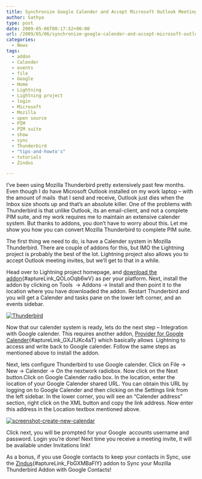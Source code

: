 ```yaml
---
title: Synchronize Google Calender and Accept Microsoft Outlook Meeting Invites in Mozilla Thunderbird
author: Sathya
type: post
date: 2009-05-06T00:17:52+00:00
url: /2009/05/06/synchronize-google-calender-and-accept-microsoft-outlook-meeting-invites-in-mozilla-thunderbird/
categories:
  - News
tags:
  - addon
  - Calender
  - events
  - file
  - Google
  - Home
  - Lightning
  - Lightning project
  - login
  - Microsoft
  - Mozilla
  - open source
  - PIM
  - PIM suite
  - show
  - sync
  - Thunderbird
  - "tips-and-howto's"
  - tutorials
  - Zindus

---
```

I&#8217;ve been using Mozilla Thunderbird pretty extensively past few months. Even though I do have Microsoft Outlook installed on my work laptop &#8211; with the amount of mails  that I send and receive, Outlook just dies when the Inbox size shoots up and that&#8217;s an absolute killer. One of the problems with Thunderbird is that unlike Outlook, its an email-client, and not a complete PIM suite, and my work requires me to maintain an extensive calender system. But thanks to addons, you don&#8217;t have to worry about this. Let me show you how you can convert Mozilla Thunderbird to complete PIM suite.

<!--more-->

The first thing we need to do, is have a Calender system in Mozilla Thunderbird. There are couple of addons for this, but IMO the Lightning project is probably the best of the lot. Lightning project also allows you to accept Outlook meeting invites, but we&#8217;ll get to that in a while.

Head over to Lightning project homepage, and [download the addon][1]{#aptureLink_QOLoOqb6wV} as per your platform. Next, install the addon by clicking on Tools  -> Addons -> Install and then point it to the location where you have downloaded the addon. Restart Thunderbird and you will get a Calender and tasks pane on the lower left corner, and an events sidebar.

[<img class="aligncenter size-medium wp-image-732" title="Thunderbird" src="http://sathyasays.com/wp-content/uploads/2009/05/thunderbird-300x187.png" alt="Thunderbird"   srcset="https://sathyasays.com/wp-content/uploads/2009/05/thunderbird-300x187.png 300w, https://sathyasays.com/wp-content/uploads/2009/05/thunderbird-1024x640.png 1024w, https://sathyasays.com/wp-content/uploads/2009/05/thunderbird.png 1280w" sizes="(max-width: 300px) 100vw, 300px" />][2]

Now that our calender system is ready, lets do the next step &#8211; Integration with Google calender. This requires another addon, [Provider for Google Calender][3]{#aptureLink_GXJ1JKc4aT} which basically allows  Lightning to access and write back to Google calender. Follow the same steps as mentioned above to install the addon.

Next, lets configure Thunderbird to use Google calender. Click on File -> New -> Calender -> On the nextwork radiobox. Now click on the Next button.Click on Google Calender radio box. In the location, enter the location of your Google Calender shared URL. You can obtain this URL by logging on to Google Calender and then clicking on the Settings link from the left sidebar. In the lower corner, you will see an &#8220;Calender address&#8221; section, right click on the XML button and copy the link address. Now enter this address in the Location textbox mentioned above.

[<img class="aligncenter size-medium wp-image-736" title="screenshot-create-new-calendar" src="http://sathyasays.com/wp-content/uploads/2009/05/screenshot-create-new-calendar-300x224.png" alt="screenshot-create-new-calendar"   srcset="https://sathyasays.com/wp-content/uploads/2009/05/screenshot-create-new-calendar-300x224.png 300w, https://sathyasays.com/wp-content/uploads/2009/05/screenshot-create-new-calendar.png 529w" sizes="(max-width: 300px) 100vw, 300px" />][4]

Click next, you will be prompted for your Google  accounts username and password. Login you&#8217;re done! Next time you receive a meeting invite, it will be available under Invitations link!

As a bonus, if you use Google contacts to keep your contacts in Sync, use the [Zindus][5]{#aptureLink_FbGXMBaFlY} addon to Sync your Mozilla Thunderbird Addon with Google Contacts!

 [1]: http://www.mozilla.org/projects/calendar/lightning/
 [2]: http://sathyasays.com/wp-content/uploads/2009/05/thunderbird.png
 [3]: https://addons.mozilla.org/en-US/thunderbird/addon/4631
 [4]: http://sathyasays.com/wp-content/uploads/2009/05/screenshot-create-new-calendar.png
 [5]: https://addons.mozilla.org/en-US/thunderbird/addon/6095
